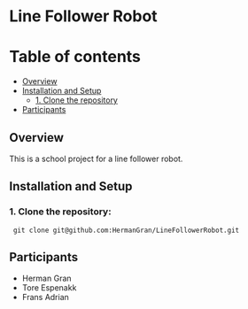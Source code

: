 # Line Follower Robot

# Table of contents

- [Overview](#overview)
- [Installation and Setup](#installation-and-setup)
    - [1. Clone the repository](#1-clone-the-repository)
- [Participants](#participants)

## Overview
This is a school project for a line follower robot. 

## Installation and Setup

### 1. **Clone the repository:**
   ``` 
    git clone git@github.com:HermanGran/LineFollowerRobot.git
   ```

## Participants
- Herman Gran
- Tore Espenakk
- Frans Adrian